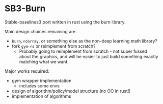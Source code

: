 # SB3-Burn
Stable-baselines3 port written in rust using the burn library.

Main design choices remaining are:
- `burn`, `ndarray`, or something else as the non-deep learning math library?
- fork `gym-rs` or reimplement from scratch?
    - Probably going to reimplement from scratch - not super fussed about the graphics, and will be easier to just build something exactly matching what we want.

Major works required:
- gym wrapper implementation
    - includes some envs
- design of algorithm/policy/model structure (no OO in rust!)
- implementation of algorithms

<!-- ## Implemented Works

| Algorithm | Implementation |
|---|---|
| DQN | Planned |
| SAC | Planned |
| PPO | Planned | -->